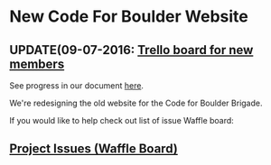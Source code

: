 # New Code For Boulder Website 

## UPDATE(09-07-2016: [Trello board for new members](https://trello.com/b/AerSew4Q/cfb-website)

See progress in our document [here](https://docs.google.com/document/d/1yNdG-tcdMwmtihURoOCIGGVsa9h4vC_rGVem2Ib-pvM/edit).

We're redesigning the old website for the Code for Boulder Brigade.

If you would like to help check out list of issue Waffle board:

## [Project Issues (Waffle Board)](https://waffle.io/CodeForBoulder/CfB-Website-New)


